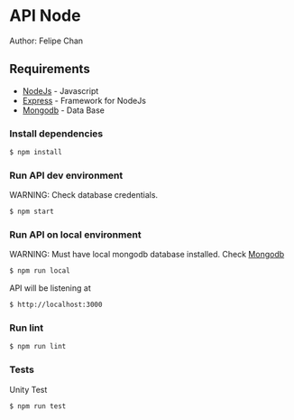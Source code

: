 # API Node 

Author: Felipe Chan

## Requirements

* [NodeJs](https://nodejs.org/) - Javascript
* [Express](http://expressjs.com/) - Framework for NodeJs
* [Mongodb](https://www.mongodb.com/) - Data Base

### Install dependencies

```bash
$ npm install
```

### Run API dev environment 
WARNING: Check database credentials.

```bash
$ npm start
```

### Run API on local environment
WARNING: Must have local mongodb database installed. Check [Mongodb](https://www.mongodb.com/) 

```bash
$ npm run local
```

API will be listening at 

```bash
$ http://localhost:3000
```

### Run lint

```bash
$ npm run lint
```

### Tests

Unity Test

```bash
$ npm run test
```
